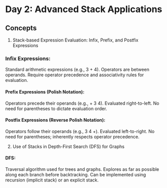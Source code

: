 # Day 2: Advanced Stack Applications

## Concepts

1. Stack-based Expression Evaluation: Infix, Prefix, and Postfix Expressions

### Infix Expressions:

Standard arithmetic expressions (e.g., 3 + 4).
Operators are between operands.
Require operator precedence and associativity rules for evaluation.

#### Prefix Expressions (Polish Notation):

Operators precede their operands (e.g., + 3 4).
Evaluated right-to-left.
No need for parentheses to dictate evaluation order.

#### Postfix Expressions (Reverse Polish Notation):

Operators follow their operands (e.g., 3 4 +).
Evaluated left-to-right.
No need for parentheses; inherently respects operator precedence.

2. Use of Stacks in Depth-First Search (DFS) for Graphs

#### DFS:

Traversal algorithm used for trees and graphs.
Explores as far as possible along each branch before backtracking.
Can be implemented using recursion (implicit stack) or an explicit stack.

